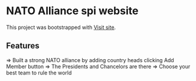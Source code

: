 # NATO Alliance spi website

This project was bootstrapped with [Visit site](https://nato-alliance-react-bootstrap.netlify.app/).

## Features
 => Built a strong NATO alliance by adding country heads clicking Add Member button
 => The Presidents and Chancelors are there
 => Choose your best team to rule the world

